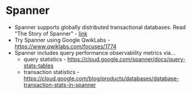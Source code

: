 # Spanner

- Spanner supports globally distributed transactional databases. Read "The Story of Spanner" - [link](https://medium.com/google-cloud/spanners-sql-story-79bda8bb632d)
- Try Spanner using Google QwikLabs - https://www.qwiklabs.com/focuses/1774
- Spanner includes query performance observability metrics via...
    - query statistics - https://cloud.google.com/spanner/docs/query-stats-tables
    - transaction statistics - https://cloud.google.com/blog/products/databases/database-transaction-stats-in-spanner